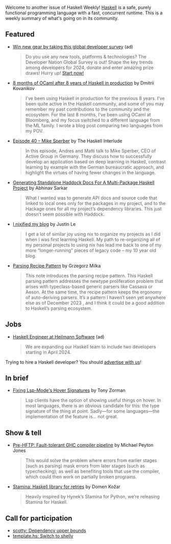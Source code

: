 Welcome to another issue of Haskell Weekly!
[Haskell](https://www.haskell.org) is a safe, purely functional programming language with a fast, concurrent runtime.
This is a weekly summary of what's going on in its community.

## Featured

- [Win new gear by taking this global developer survey](https://developereconomics.net/?member_id=haskell) (ad)
  > Do you use any new tools, platforms & technologies? The Developer Nation Global Survey is out! Shape the key trends among developers for 2024, donate and enter amazing prize draws! Hurry up! [Start now!](https://developereconomics.net/?member_id=haskell)
  
- [8 months of OCaml after 8 years of Haskell in production](https://dev.to/chshersh/8-months-of-ocaml-after-8-years-of-haskell-in-production-h96) by Dmitrii Kovanikov
  > I’ve been using Haskell in production for the previous 8 years. I’ve been quite active in the Haskell community, and some of you may remember my past contributions to the community and the ecosystem. For the last 8 months, I’ve been using OCaml at Bloomberg, and my focus switched to a different language from the ML family. I wrote a blog post comparing two languages from my POV.
  
- [Episode 40 – Mike Sperber](https://haskell.foundation/podcast/40/) by The Haskell Interlude
  > In this episode, Andres and Matti talk to Mike Sperber, CEO of Active Group in Germany. They discuss how to successfully develop an application based on deep learning in Haskell, contrast learning by example with the German bureaucratic approach, and highlight the virtues of having fewer changes in the language.
  
- [Generating Standalone Haddock Docs For A Multi-Package Haskell Project](https://notes.abhinavsarkar.net/2023/standalone-haddock) by Abhinav Sarkar
  > What I wanted was to generate API docs and source code that linked to local ones only for the packages in my project, and to the Hackage ones for all my project’s dependency libraries. This just doesn’t seem possible with Haddock.
  
- [I nixified my blog](https://blog.jle.im/entry/i-nixified-my-blog.html) by Justin Le
  > I get a lot of similar joy using nix to organize my projects as I did when I was first learning Haskell. My path to re-organizing all of my personal projects to using nix has lead me back to one of my more “longer-running” pieces of legacy code – my 10 year old blog.
  
- [Parsing Recipe Pattern](https://gregorias.github.io/2023/12/29/parsing-recipe-pattern.html) by Grzegorz Milka
  > This note introduces the parsing recipe pattern. This Haskell parsing pattern addresses the newtype proliferation problem that arises with typeclass-based generic parsers like Cassava or Aeson. At the same time, the recipe pattern keeps the ergonomy of auto-deriving parsers. It’s a pattern I haven’t seen yet anywhere else as of December 2023 , and I think it could be a good addition to Haskell’s parsing ecosystem.
  
## Jobs

<!-- Runs from 2023-12-28 to 2024-01-18. -->
- [Haskell Engineer at Heilmann Software](https://www.heilmannsoftware.com/de/jobs/haskell-softwareentwickler/) (ad)
  > We are expanding our Haskell team to include two developers starting in April 2024.

Trying to hire a Haskell developer?
You should [advertise with us](https://haskellweekly.news/advertising.html)!

## In brief

- [Fixing Lsp-Mode's Hover Signatures](https://tony-zorman.com/posts/fixing-lsp-mode.html) by Tony Zorman
  > Lsp clients have the option of showing useful things on hover. In most languages, there is an obvious candidate for this: the type signature of the thing at point. Sadly—for some languages—the implementation of the feature is… not great.

## Show & tell

- [Pre-HFTP: Fault-tolerant GHC compiler pipeline](https://discourse.haskell.org/t/pre-hftp-fault-tolerant-ghc-compiler-pipeline/8445) by Michael Peyton Jones
  > This would solve the problem where errors from earlier stages (such as parsing) mask errors from later stages (such as typechecking); as well as benefiting tools that use the compiler, which could then work on partially broken programs.
  
- [Stamina: Haskell library for retries](https://blog.cachix.org/posts/2024-01-02-stamina-haskell-library-for-retries/) by Domen Kožar
  > Heavily inspired by Hynek’s Stamina for Python, we’re releasing Stamina for Haskell.

## Call for participation

- [scotty: Dependency upper bounds](https://github.com/scotty-web/scotty/issues/371)
- [template.hs: Switch to shelly](https://github.com/alunduil/template.hs/issues/24)
